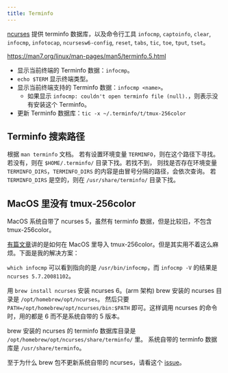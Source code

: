 ```yaml
---
title: Terminfo
---
```



[ncurses](https://invisible-island.net/ncurses/ncurses.html#download_database) 提供 terminfo 数据库，以及命令行工具 `infocmp`, `captoinfo`, `clear`, `infocmp`, `infotocap`, `ncursesw6-config`, `reset`, `tabs`, `tic`, `toe`, `tput`, `tset`。

https://man7.org/linux/man-pages/man5/terminfo.5.html

- 显示当前终端的 Terminfo 数据：`infocmp`。
- `echo $TERM` 显示终端类型。
- 显示当前终端支持的 Terminfo 数据：`infocmp <name>`。
  - 如果显示 `infocmp: couldn't open terminfo file (null).`，则表示没有安装这个 Terminfo。
- 更新 Terminfo 数据库：`tic -x ~/.terminfo/t/tmux-256color`

## Terminfo 搜索路径

根据 `man terminfo` 文档。
若有设置环境变量 `TERMINFO`，则在这个路径下寻找。若没有，则在 `$HOME/.terminfo/` 目录下找。若找不到，
则找是否存在环境变量 `TERMINFO_DIRS`，`TERMINFO_DIRS` 的内容是由冒号分隔的路径，会依次查询。
若 `TERMINFO_DIRS` 是空的，则在 `/usr/share/terminfo/` 目录下找。

## MacOS 里没有 tmux-256color

MacOS 系统自带了 ncurses 5，虽然有 terminfo 数据，但是比较旧，不包含 tmux-256color。

[有篇文章](https://gpanders.com/blog/the-definitive-guide-to-using-tmux-256color-on-macos/)讲的是如何在 MacOS 里导入 tmux-256color。但是其实用不着这么麻烦。下面是我的解决方案：

`which infocmp` 可以看到指向的是 `/usr/bin/infocmp`，而 `infocmp -V` 的结果是 `ncurses 5.7.20081102`。

用 `brew install ncurses` 安装 ncurses 6。(arm 架构) brew 安装的 ncurses 目录是 `/opt/homebrew/opt/ncurses`。
然后只要 `PATH=/opt/homebrew/opt/ncurses/bin:$PATH` 即可。这样调用 ncurses 的命令时，用的都是 6 而不是系统自带的 5 版本。

brew 安装的 ncurses 的 terminfo 数据库目录是 `/opt/homebrew/opt/ncurses/share/terminfo/` 里。
系统自带的 terminfo 数据库是 `/usr/share/terminfo`。

至于为什么 brew 包不更新系统自带的 ncurses，请看这个 [issue](https://github.com/Homebrew/homebrew-core/issues/39477)。
